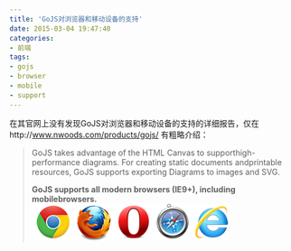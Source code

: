 ```yaml
---
title: 'GoJS对浏览器和移动设备的支持'
date: 2015-03-04 19:47:40
categories: 
- 前端
tags: 
- gojs
- browser
- mobile
- support
---
```

在其官网上没有发现GoJS对浏览器和移动设备的支持的详细报告，仅在http://www.nwoods.com/products/gojs/ 有粗略介绍：
> GoJS takes advantage of the HTML Canvas to supporthigh-performance diagrams. For creating static documents andprintable resources, GoJS supports exporting Diagrams to images and SVG.
> 
> **GoJS supports all modern browsers (IE9+), including mobilebrowsers.**
> ![GoJS对浏览器和移动设备的支持](/images/2015/3/0026uWfMgy6QrzmdjLQ3a.png)